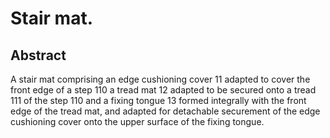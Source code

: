 # Stair mat.

## Abstract
A stair mat comprising an edge cushioning cover 11 adapted to cover the front edge of a step 110 a tread mat 12 adapted to be secured onto a tread 111 of the step 110 and a fixing tongue 13 formed integrally with the front edge of the tread mat, and adapted for detachable securement of the edge cushioning cover onto the upper surface of the fixing tongue.